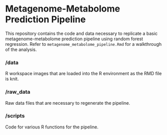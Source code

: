 # Metagenome-Metabolome Prediction Pipeline

This repository contains the code and data necessary to replicate a basic metagenome-metabolome prediction pipeline using random forest regression. Refer to `metagenome_metabolome_pipeline.Rmd` for a walkthrough of the analysis.

### /data
R workspace images that are loaded into the R environment as the RMD file is knit.

### /raw_data
Raw data files that are necessary to regenerate the pipeline.

### /scripts
Code for various R functions for the pipeline.
